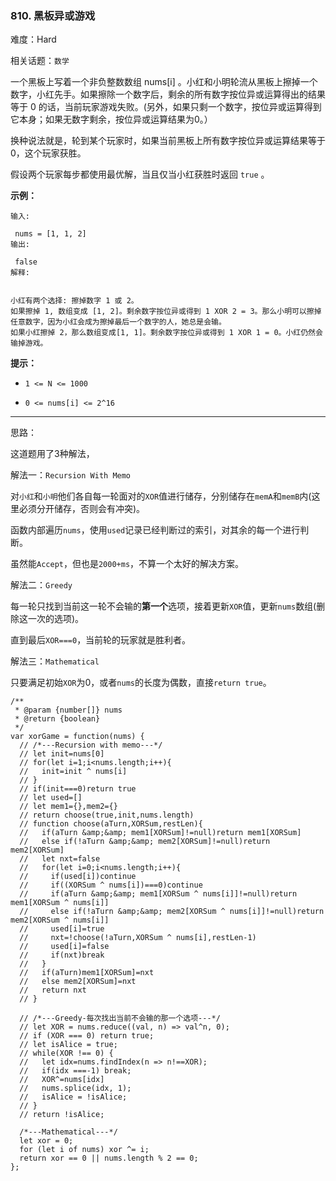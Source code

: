 ### 810. 黑板异或游戏

难度：Hard

相关话题：`数学`

一个黑板上写着一个非负整数数组 nums[i] 。小红和小明轮流从黑板上擦掉一个数字，小红先手。如果擦除一个数字后，剩余的所有数字按位异或运算得出的结果等于 0 的话，当前玩家游戏失败。(另外，如果只剩一个数字，按位异或运算得到它本身；如果无数字剩余，按位异或运算结果为0。）



换种说法就是，轮到某个玩家时，如果当前黑板上所有数字按位异或运算结果等于 0，这个玩家获胜。



假设两个玩家每步都使用最优解，当且仅当小红获胜时返回  `true` 。







**示例：** 



```
输入:

 nums = [1, 1, 2]
输出:

 false
解释:

 
小红有两个选择: 擦掉数字 1 或 2。
如果擦掉 1, 数组变成 [1, 2]。剩余数字按位异或得到 1 XOR 2 = 3。那么小明可以擦掉任意数字，因为小红会成为擦掉最后一个数字的人，她总是会输。
如果小红擦掉 2，那么数组变成[1, 1]。剩余数字按位异或得到 1 XOR 1 = 0。小红仍然会输掉游戏。
```






**提示：** 




* `1 <= N <= 1000`

* `0 <= nums[i] <= 2^16`






-----

思路：

这道题用了3种解法，

解法一：`Recursion With Memo`

对`小红`和`小明`他们各自每一轮面对的`XOR`值进行储存，分别储存在`memA`和`memB`内(这里必须分开储存，否则会有冲突)。

函数内部遍历`nums`，使用`used`记录已经判断过的索引，对其余的每一个进行判断。

虽然能`Accept`，但也是`2000+ms`，不算一个太好的解决方案。

解法二：`Greedy`

每一轮只找到当前这一轮不会输的**第一个**选项，接着更新`XOR`值，更新`nums`数组(删除这一次的选项)。

直到最后`XOR===0`，当前轮的玩家就是胜利者。

解法三：`Mathematical`

只要满足初始`XOR`为0，或者`nums`的长度为偶数，直接`return true`。
```
/**
 * @param {number[]} nums
 * @return {boolean}
 */
var xorGame = function(nums) {
  // /*---Recursion with memo---*/
  // let init=nums[0]
  // for(let i=1;i<nums.length;i++){
  //   init=init ^ nums[i]
  // }
  // if(init===0)return true
  // let used=[]
  // let mem1={},mem2={}
  // return choose(true,init,nums.length)
  // function choose(aTurn,XORSum,restLen){
  //   if(aTurn &amp;&amp; mem1[XORSum]!=null)return mem1[XORSum]
  //   else if(!aTurn &amp;&amp; mem2[XORSum]!=null)return mem2[XORSum]
  //   let nxt=false
  //   for(let i=0;i<nums.length;i++){
  //     if(used[i])continue
  //     if((XORSum ^ nums[i])===0)continue
  //     if(aTurn &amp;&amp; mem1[XORSum ^ nums[i]]!=null)return mem1[XORSum ^ nums[i]]
  //     else if(!aTurn &amp;&amp; mem2[XORSum ^ nums[i]]!=null)return mem2[XORSum ^ nums[i]]
  //     used[i]=true
  //     nxt=!choose(!aTurn,XORSum ^ nums[i],restLen-1)
  //     used[i]=false
  //     if(nxt)break
  //   }
  //   if(aTurn)mem1[XORSum]=nxt
  //   else mem2[XORSum]=nxt
  //   return nxt
  // }
  
  // /*---Greedy-每次找出当前不会输的那一个选项---*/
  // let XOR = nums.reduce((val, n) => val^n, 0);
  // if (XOR === 0) return true;
  // let isAlice = true;
  // while(XOR !== 0) {
  //   let idx=nums.findIndex(n => n!==XOR);
  //   if(idx ===-1) break;
  //   XOR^=nums[idx]
  //   nums.splice(idx, 1);
  //   isAlice = !isAlice;
  // }
  // return !isAlice;
  
  /*---Mathematical---*/
  let xor = 0;
  for (let i of nums) xor ^= i;
  return xor == 0 || nums.length % 2 == 0;
};
```

